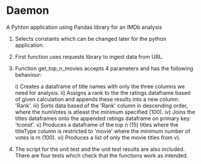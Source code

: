 # Daemon
A Pyhton application using Pandas library for an IMDb analysis

1) Selects constants which can be changed later for the python application.

2) First function uses requests library to ingest data from URL.

3) Function get_top_n_movies accepts 4 parameters and has the following behaviour:

    i) Creates a dataframe of title names with only the three columns we need for analysis.
    ii) Assigns a rank to the the ratings dataframe based of given calculation and appends these results into a new column: 'Rank'.
    iii) Sorts data based of the 'Rank' column in descending order, where the numVotes is atleast the minimum specified (100).
    iv) Joins the titles dataframes onto the appended ratings dataframe on primary key: 'tconst'.
    v) Produces a dataframe of the top n (15) titles where the titleType column is restricted to 'movie' where the minimum number of votes is m (100).
    vi) Produces a list of only the movie titles from v).

4) The script for the unit test and the unit test results are also included. There are four tests which check that the functions work as intended.
